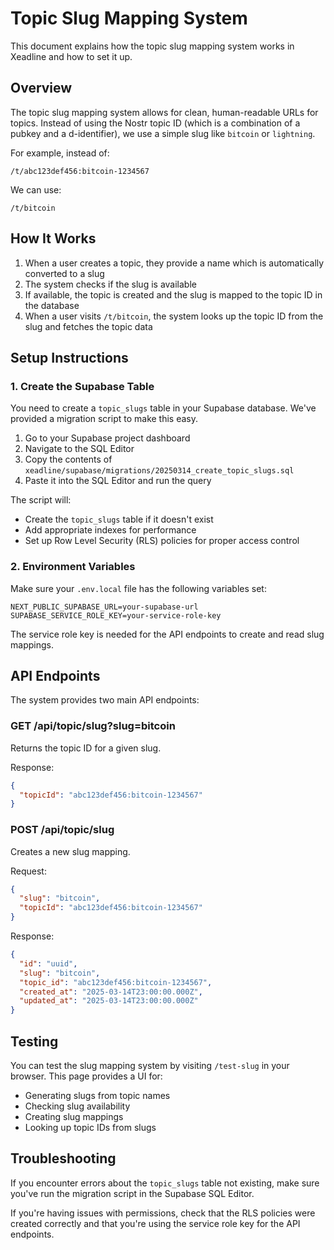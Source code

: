 # Topic Slug Mapping System

This document explains how the topic slug mapping system works in Xeadline and how to set it up.

## Overview

The topic slug mapping system allows for clean, human-readable URLs for topics. Instead of using the Nostr topic ID (which is a combination of a pubkey and a d-identifier), we use a simple slug like `bitcoin` or `lightning`.

For example, instead of:
```
/t/abc123def456:bitcoin-1234567
```

We can use:
```
/t/bitcoin
```

## How It Works

1. When a user creates a topic, they provide a name which is automatically converted to a slug
2. The system checks if the slug is available
3. If available, the topic is created and the slug is mapped to the topic ID in the database
4. When a user visits `/t/bitcoin`, the system looks up the topic ID from the slug and fetches the topic data

## Setup Instructions

### 1. Create the Supabase Table

You need to create a `topic_slugs` table in your Supabase database. We've provided a migration script to make this easy.

1. Go to your Supabase project dashboard
2. Navigate to the SQL Editor
3. Copy the contents of `xeadline/supabase/migrations/20250314_create_topic_slugs.sql`
4. Paste it into the SQL Editor and run the query

The script will:
- Create the `topic_slugs` table if it doesn't exist
- Add appropriate indexes for performance
- Set up Row Level Security (RLS) policies for proper access control

### 2. Environment Variables

Make sure your `.env.local` file has the following variables set:

```
NEXT_PUBLIC_SUPABASE_URL=your-supabase-url
SUPABASE_SERVICE_ROLE_KEY=your-service-role-key
```

The service role key is needed for the API endpoints to create and read slug mappings.

## API Endpoints

The system provides two main API endpoints:

### GET /api/topic/slug?slug=bitcoin

Returns the topic ID for a given slug.

Response:
```json
{
  "topicId": "abc123def456:bitcoin-1234567"
}
```

### POST /api/topic/slug

Creates a new slug mapping.

Request:
```json
{
  "slug": "bitcoin",
  "topicId": "abc123def456:bitcoin-1234567"
}
```

Response:
```json
{
  "id": "uuid",
  "slug": "bitcoin",
  "topic_id": "abc123def456:bitcoin-1234567",
  "created_at": "2025-03-14T23:00:00.000Z",
  "updated_at": "2025-03-14T23:00:00.000Z"
}
```

## Testing

You can test the slug mapping system by visiting `/test-slug` in your browser. This page provides a UI for:

- Generating slugs from topic names
- Checking slug availability
- Creating slug mappings
- Looking up topic IDs from slugs

## Troubleshooting

If you encounter errors about the `topic_slugs` table not existing, make sure you've run the migration script in the Supabase SQL Editor.

If you're having issues with permissions, check that the RLS policies were created correctly and that you're using the service role key for the API endpoints.